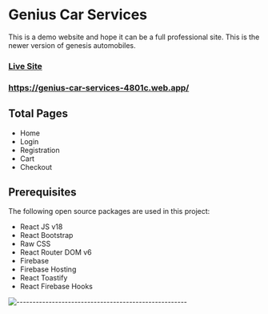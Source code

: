 # Genius Car Services
This is a demo website and hope it can be a full professional site. This is the newer version of genesis automobiles.  

### [Live Site](https://genius-car-services-4801c.web.app/)
### https://genius-car-services-4801c.web.app/

## Total Pages
* Home 
* Login
* Registration
* Cart
* Checkout

## Prerequisites

The following open source packages are used in this project:
* React JS v18
* React Bootstrap
* Raw CSS
* React Router DOM v6
* Firebase
* Firebase Hosting
* React Toastify
* React Firebase Hooks

![-----------------------------------------------------](https://raw.githubusercontent.com/andreasbm/readme/master/assets/lines/rainbow.png)
